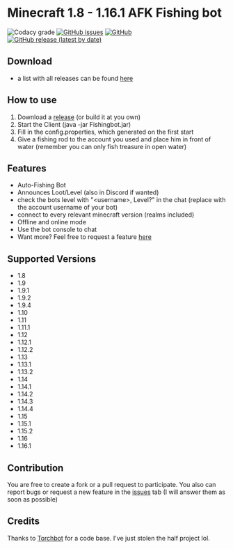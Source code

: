 Minecraft 1.8 - 1.16.1 AFK Fishing bot
=============
![Codacy grade](https://img.shields.io/codacy/grade/05f0f6a5d76444a1b710f911b661bf1d)
[![GitHub issues](https://img.shields.io/github/issues/MrKinau/FishingBot)](https://github.com/MrKinau/FishingBot/issues)
[![GitHub](https://img.shields.io/github/license/MrKinau/FishingBot)](https://github.com/MrKinau/FishingBot/blob/master/LICENSE)
[![GitHub release (latest by date)](https://img.shields.io/github/v/release/MrKinau/FishingBot)](https://github.com/MrKinau/FishingBot/releases/latest)

## Download
- a list with all releases can be found [here](https://github.com/MrKinau/FishingBot/releases)

## How to use
1. Download a [release](https://github.com/MrKinau/FishingBot/releases) (or build it at you own)
2. Start the Client (java -jar Fishingbot.jar)
3. Fill in the config.properties, which generated on the first start
4. Give a fishing rod to the account you used and place him in front of water (remember you can only fish treasure in open water)

## Features
- Auto-Fishing Bot
- Announces Loot/Level (also in Discord if wanted)
- check the bots level with "\<username\>, Level?" in the chat (replace <username> with the account username of your bot)
- connect to every relevant minecraft version (realms included)
- Offline and online mode
- Use the bot console to chat
- Want more? Feel free to request a feature [here](https://github.com/MrKinau/FishingBot/issues)

## Supported Versions
- 1.8
- 1.9
- 1.9.1
- 1.9.2
- 1.9.4
- 1.10
- 1.11
- 1.11.1
- 1.12
- 1.12.1
- 1.12.2
- 1.13
- 1.13.1
- 1.13.2
- 1.14
- 1.14.1
- 1.14.2
- 1.14.3
- 1.14.4
- 1.15
- 1.15.1
- 1.15.2
- 1.16
- 1.16.1

## Contribution
You are free to create a fork or a pull request to participate. You also can report bugs or request a new feature in the [issues](https://github.com/MrKinau/FishingBot/issues) tab (I will answer them as soon as possible)

## Credits
Thanks to [Torchbot](https://github.com/woder/TorchBot) for a code base. I've just stolen the half project lol.
